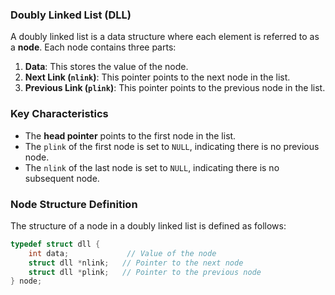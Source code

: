 ### Doubly Linked List (DLL)

A doubly linked list is a data structure where each element is referred to as a **node**. Each node contains three parts:

1. **Data**: This stores the value of the node.
2. **Next Link (`nlink`)**: This pointer points to the next node in the list.
3. **Previous Link (`plink`)**: This pointer points to the previous node in the list.

### Key Characteristics

- The **head pointer** points to the first node in the list.
- The `plink` of the first node is set to `NULL`, indicating there is no previous node.
- The `nlink` of the last node is set to `NULL`, indicating there is no subsequent node.


### Node Structure Definition

The structure of a node in a doubly linked list is defined as follows:

```c
typedef struct dll {
    int data;             // Value of the node
    struct dll *nlink;   // Pointer to the next node
    struct dll *plink;   // Pointer to the previous node
} node;
```

